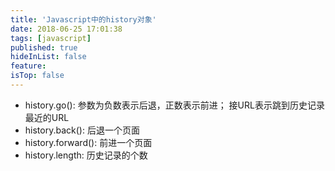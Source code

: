 ```yaml
---
title: 'Javascript中的history对象'
date: 2018-06-25 17:01:38
tags: [javascript]
published: true
hideInList: false
feature: 
isTop: false
---
```


*   history.go(): 参数为负数表示后退，正数表示前进； 接URL表示跳到历史记录最近的URL
*   history.back(): 后退一个页面
*   history.forward(): 前进一个页面
*   history.length: 历史记录的个数